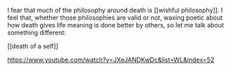 I fear that much of the philosophy around death is [[wishful philosophy]]. I feel that, whether those philosophies are valid or not, waxing poetic about how death gives life meaning is done better by others, so let me talk about something different:

[[death of a self]]

https://www.youtube.com/watch?v=JXeJANDKwDc&list=WL&index=52
